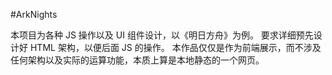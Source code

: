 #ArkNights

本项目为各种 JS 操作以及 UI 组件设计，以《明日方舟》为例。
要求详细预先设计好 HTML 架构，以便后面 JS 的操作。
本作品仅仅是作为前端展示，而不涉及任何架构以及实际的运算功能，本质上算是本地静态的一个网页。
